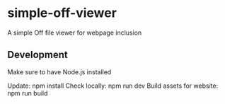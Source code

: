 # simple-off-viewer
A simple Off file viewer for webpage inclusion

## Development

Make sure to have Node.js installed

Update: npm install
Check locally: npm run dev
Build assets for website: npm run build
